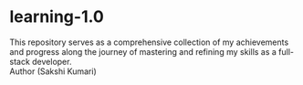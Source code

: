 # learning-1.0
This repository serves as a comprehensive collection of my achievements and progress along the journey of mastering and refining my skills as a full-stack developer.
<br>
Author (Sakshi Kumari)
